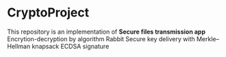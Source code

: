 # CryptoProject

This repository is an implementation of **Secure files transmission app** 
Encrytion-decryption by algorithm Rabbit
Secure key delivery with Merkle–Hellman knapsack 
ECDSA signature

